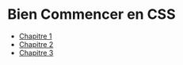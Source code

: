 # Bien Commencer en CSS

* [Chapitre 1](https://github.com/nazimboudeffa/handbook-css/blob/main/get-started/ch1.md)
* [Chapitre 2](https://github.com/nazimboudeffa/handbook-css/blob/main/get-started/ch2.md)
* [Chapitre 3](https://github.com/nazimboudeffa/handbook-css/blob/main/get-started/ch3.md)
